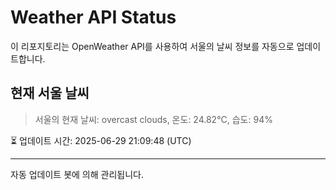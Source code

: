 
# Weather API Status

이 리포지토리는 OpenWeather API를 사용하여 서울의 날씨 정보를 자동으로 업데이트합니다.

## 현재 서울 날씨
> 서울의 현재 날씨: overcast clouds, 온도: 24.82°C, 습도: 94%

⏳ 업데이트 시간: 2025-06-29 21:09:48 (UTC)

---
자동 업데이트 봇에 의해 관리됩니다.
